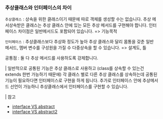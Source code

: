 ### 추상클래스와 인터페이스의 차이

`추상클래스` : 상속을 위한 클래스이기 때문에 따로 객체를 생성할 수는 없습니다. 추상 메서상속받은 클래스는 추상 클래스 안에 있는 모든 추상 메서드를 구현해야 합니다. 인터페이스 차이점은 일반메서드도 포함되어 있습니다. => 기능목적

`인터페이스` : 추상클래스보다 추상화 정도가 높아 추상 클래스와 달리 몸통을 갖춘 일반 메서드, 멤버 변수를 구성원을 가질 수 다중상속을 할 수 있습니다. => 설계도, 틀

공통점 : 둘 다 추상 메서드를 사용하도록 강제합니다.

| 일반적으로 공통된 기능은 추상 클래스로 사용하고 (class를 상속할 수 있는건 extends 한번 가능하기 때문에) 각 클래스 별로 다른 추상 클래스를 상속하는데 공통된 기능이 필요하다면 인터페이스로 구현을 하게 됩니다. 추가로 인터페이스 안에 추상메서드 선언이 가능하니 추상클래스에서 인터페이스를 구현할 수 있습니다.

| 참고

- [interface VS abstract](https://velog.io/@new_wisdom/Java-%EC%B6%94%EC%83%81-%ED%81%B4%EB%9E%98%EC%8A%A4%EC%99%80-%EC%9D%B8%ED%84%B0%ED%8E%98%EC%9D%B4%EC%8A%A4%EC%9D%98-%EC%B0%A8%EC%9D%B4)
- [interface VS abstract2](https://myjamong.tistory.com/150)
